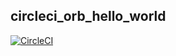 ## circleci_orb_hello_world

[![CircleCI](https://circleci.com/gh/horie1024/circleci_orb_hello_world.svg?style=svg)](https://circleci.com/gh/horie1024/circleci_orb_hello_world)